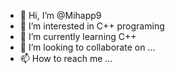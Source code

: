 - 👋 Hi, I’m @Mihapp9
- 👀 I’m interested in C++ programing
- 🌱 I’m currently learning C++
- 💞️ I’m looking to collaborate on ...
- 📫 How to reach me ...

<!---
Mihapp9/Mihapp9 is a ✨ special ✨ repository because its `README.md` (this file) appears on your GitHub profile.
You can click the Preview link to take a look at your changes.
--->
